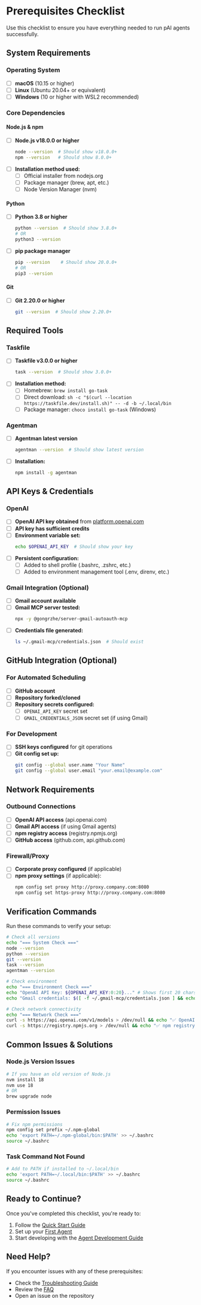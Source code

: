 # Prerequisites Checklist

Use this checklist to ensure you have everything needed to run pAI agents successfully.

## System Requirements

### Operating System
- [ ] **macOS** (10.15 or higher)
- [ ] **Linux** (Ubuntu 20.04+ or equivalent)
- [ ] **Windows** (10 or higher with WSL2 recommended)

### Core Dependencies

#### Node.js & npm
- [ ] **Node.js v18.0.0 or higher**
  ```bash
  node --version  # Should show v18.0.0+
  npm --version   # Should show 8.0.0+
  ```
- [ ] **Installation method used:**
  - [ ] Official installer from nodejs.org
  - [ ] Package manager (brew, apt, etc.)
  - [ ] Node Version Manager (nvm)

#### Python
- [ ] **Python 3.8 or higher**
  ```bash
  python --version  # Should show 3.8.0+
  # OR
  python3 --version
  ```
- [ ] **pip package manager**
  ```bash
  pip --version    # Should show 20.0.0+
  # OR
  pip3 --version
  ```

#### Git
- [ ] **Git 2.20.0 or higher**
  ```bash
  git --version  # Should show 2.20.0+
  ```

## Required Tools

### Taskfile
- [ ] **Taskfile v3.0.0 or higher**
  ```bash
  task --version  # Should show 3.0.0+
  ```
- [ ] **Installation method:**
  - [ ] Homebrew: `brew install go-task`
  - [ ] Direct download: `sh -c "$(curl --location https://taskfile.dev/install.sh)" -- -d -b ~/.local/bin`
  - [ ] Package manager: `choco install go-task` (Windows)

### Agentman
- [ ] **Agentman latest version**
  ```bash
  agentman --version  # Should show latest version
  ```
- [ ] **Installation:**
  ```bash
  npm install -g agentman
  ```

## API Keys & Credentials

### OpenAI
- [ ] **OpenAI API key obtained** from [platform.openai.com](https://platform.openai.com/api-keys)
- [ ] **API key has sufficient credits**
- [ ] **Environment variable set:**
  ```bash
  echo $OPENAI_API_KEY  # Should show your key
  ```
- [ ] **Persistent configuration:**
  - [ ] Added to shell profile (.bashrc, .zshrc, etc.)
  - [ ] Added to environment management tool (.env, direnv, etc.)

### Gmail Integration (Optional)
- [ ] **Gmail account available**
- [ ] **Gmail MCP server tested:**
  ```bash
  npx -y @gongrzhe/server-gmail-autoauth-mcp
  ```
- [ ] **Credentials file generated:**
  ```bash
  ls ~/.gmail-mcp/credentials.json  # Should exist
  ```

## GitHub Integration (Optional)

### For Automated Scheduling
- [ ] **GitHub account**
- [ ] **Repository forked/cloned**
- [ ] **Repository secrets configured:**
  - [ ] `OPENAI_API_KEY` secret set
  - [ ] `GMAIL_CREDENTIALS_JSON` secret set (if using Gmail)

### For Development
- [ ] **SSH keys configured** for git operations
- [ ] **Git config set up:**
  ```bash
  git config --global user.name "Your Name"
  git config --global user.email "your.email@example.com"
  ```

## Network Requirements

### Outbound Connections
- [ ] **OpenAI API access** (api.openai.com)
- [ ] **Gmail API access** (if using Gmail agents)
- [ ] **npm registry access** (registry.npmjs.org)
- [ ] **GitHub access** (github.com, api.github.com)

### Firewall/Proxy
- [ ] **Corporate proxy configured** (if applicable)
- [ ] **npm proxy settings** (if applicable):
  ```bash
  npm config set proxy http://proxy.company.com:8080
  npm config set https-proxy http://proxy.company.com:8080
  ```

## Verification Commands

Run these commands to verify your setup:

```bash
# Check all versions
echo "=== System Check ==="
node --version
python --version
git --version
task --version
agentman --version

# Check environment
echo "=== Environment Check ==="
echo "OpenAI API Key: ${OPENAI_API_KEY:0:20}..." # Shows first 20 chars
echo "Gmail credentials: $([ -f ~/.gmail-mcp/credentials.json ] && echo "✅ Found" || echo "❌ Missing")"

# Check network connectivity
echo "=== Network Check ==="
curl -s https://api.openai.com/v1/models > /dev/null && echo "✅ OpenAI API reachable" || echo "❌ OpenAI API unreachable"
curl -s https://registry.npmjs.org > /dev/null && echo "✅ npm registry reachable" || echo "❌ npm registry unreachable"
```

## Common Issues & Solutions

### Node.js Version Issues
```bash
# If you have an old version of Node.js
nvm install 18
nvm use 18
# OR
brew upgrade node
```

### Permission Issues
```bash
# Fix npm permissions
npm config set prefix ~/.npm-global
echo 'export PATH=~/.npm-global/bin:$PATH' >> ~/.bashrc
source ~/.bashrc
```

### Task Command Not Found
```bash
# Add to PATH if installed to ~/.local/bin
echo 'export PATH=~/.local/bin:$PATH' >> ~/.bashrc
source ~/.bashrc
```

## Ready to Continue?

Once you've completed this checklist, you're ready to:
1. Follow the [Quick Start Guide](quick-start.md)
2. Set up your [First Agent](first-agent.md)
3. Start developing with the [Agent Development Guide](../development/creating-agents.md)

## Need Help?

If you encounter issues with any of these prerequisites:
- Check the [Troubleshooting Guide](../troubleshooting/common-issues.md)
- Review the [FAQ](../troubleshooting/faq.md)
- Open an issue on the repository